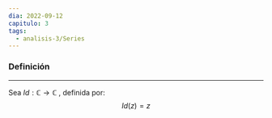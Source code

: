 ```yaml
---
dia: 2022-09-12
capitulo: 3
tags:
  - analisis-3/Series
---
```

### Definición
---
Sea $Id : \mathbb{C} \to \mathbb{C}$ , definida por: $$ Id(z) = z $$